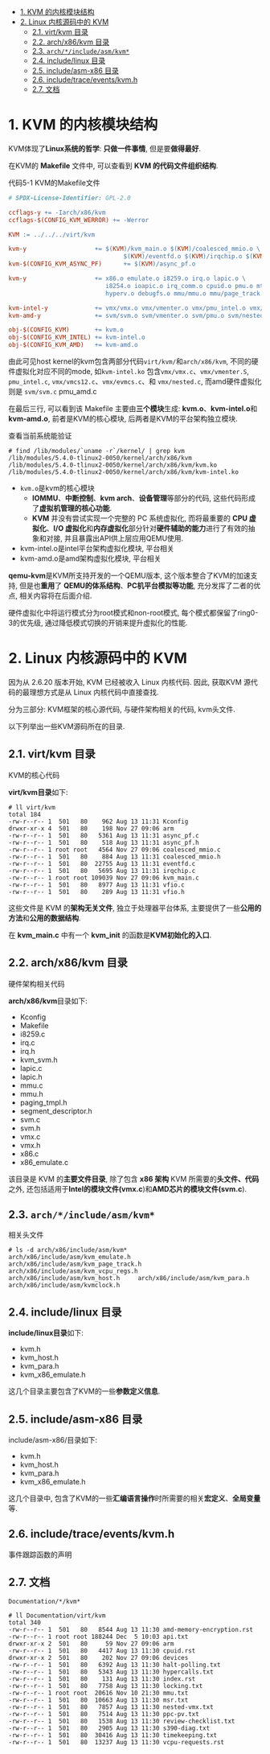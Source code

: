 <!-- @import "[TOC]" {cmd="toc" depthFrom=1 depthTo=6 orderedList=false} -->

<!-- code_chunk_output -->

- [1. KVM 的内核模块结构](#1-kvm-的内核模块结构)
- [2. Linux 内核源码中的 KVM](#2-linux-内核源码中的-kvm)
  - [2.1. virt/kvm 目录](#21-virtkvm-目录)
  - [2.2. arch/x86/kvm 目录](#22-archx86kvm-目录)
  - [2.3. `arch/*/include/asm/kvm*`](#23-archincludeasmkvm)
  - [2.4. include/linux 目录](#24-includelinux-目录)
  - [2.5. include/asm-x86 目录](#25-includeasm-x86-目录)
  - [2.6. include/trace/events/kvm.h](#26-includetraceeventskvmh)
  - [2.7. 文档](#27-文档)

<!-- /code_chunk_output -->

# 1. KVM 的内核模块结构

KVM体现了**Linux系统的哲学**: **只做一件事情**, 但是要**做得最好**. 

在KVM的 **Makefile** 文件中, 可以查看到 **KVM 的代码文件组织结构**. 

代码5-1 KVM的Makefile文件

```makefile
# SPDX-License-Identifier: GPL-2.0

ccflags-y += -Iarch/x86/kvm
ccflags-$(CONFIG_KVM_WERROR) += -Werror

KVM := ../../../virt/kvm

kvm-y                   += $(KVM)/kvm_main.o $(KVM)/coalesced_mmio.o \
                                $(KVM)/eventfd.o $(KVM)/irqchip.o $(KVM)/vfio.o
kvm-$(CONFIG_KVM_ASYNC_PF)      += $(KVM)/async_pf.o

kvm-y                   += x86.o emulate.o i8259.o irq.o lapic.o \
                           i8254.o ioapic.o irq_comm.o cpuid.o pmu.o mtrr.o \
                           hyperv.o debugfs.o mmu/mmu.o mmu/page_track.o

kvm-intel-y             += vmx/vmx.o vmx/vmenter.o vmx/pmu_intel.o vmx/vmcs12.o vmx/evmcs.o vmx/nested.o
kvm-amd-y               += svm/svm.o svm/vmenter.o svm/pmu.o svm/nested.o svm/avic.o svm/sev.o

obj-$(CONFIG_KVM)       += kvm.o
obj-$(CONFIG_KVM_INTEL) += kvm-intel.o
obj-$(CONFIG_KVM_AMD)   += kvm-amd.o
```

由此可见host kernel的kvm包含两部分代码`virt/kvm/`和`arch/x86/kvm`, 不同的硬件虚拟化对应不同的mode, 如`kvm-intel.ko` 包含`vmx/vmx.c`、`vmx/vmenter.S`, `pmu_intel.c`, `vmx/vmcs12.c`、`vmx/evmcs.c`、和 `vmx/nested.c`, 而amd硬件虚拟化则是 `svm/svm.c` pmu_amd.c

在最后三行, 可以看到该 Makefile 主要由**三个模块**生成: **kvm.o**、**kvm\-intel.o**和**kvm-amd.o**, 前者是KVM的核心模块, 后两者是KVM的平台架构独立模块. 

查看当前系统能验证

```
# find /lib/modules/`uname -r`/kernel/ | grep kvm
/lib/modules/5.4.0-tlinux2-0050/kernel/arch/x86/kvm
/lib/modules/5.4.0-tlinux2-0050/kernel/arch/x86/kvm/kvm.ko
/lib/modules/5.4.0-tlinux2-0050/kernel/arch/x86/kvm/kvm-intel.ko
```

- `kvm.o`是kvm的核心模块
  - **IOMMU**、**中断控制**、**kvm arch**、**设备管理**等部分的代码, 这些代码形成了**虚拟机管理的核心功能**. 
  - **KVM** 并没有尝试实现一个完整的 PC 系统虚拟化, 而将最重要的 **CPU 虚拟化**、**I/O 虚拟化**和**内存虚拟化**部分针对**硬件辅助的能力**进行了有效的抽象和对接, 并且暴露出API供上层应用QEMU使用. 
- kvm-intel.o是intel平台架构虚拟化模块, 平台相关
- kvm-amd.o是amd架构虚拟化模块, 平台相关

**qemu\-kvm**是KVM所支持开发的一个QEMU版本, 这个版本整合了KVM的加速支持, 但是也**重用**了 **QEMU的体系结构**、**PC机平台模拟等功能**, 充分发挥了二者的优点, 相关内容将在后面介绍. 

硬件虚拟化中将运行模式分为root模式和non-root模式, 每个模式都保留了ring0-3的优先级, 通过降低模式切换的开销来提升虚拟化的性能. 

# 2. Linux 内核源码中的 KVM

因为从 2.6.20 版本开始, KVM 已经被收入 Linux 内核代码. 因此, 获取KVM 源代码的最理想方式是从 Linux 内核代码中直接查找. 

分为三部分: KVM框架的核心源代码, 与硬件架构相关的代码, kvm头文件. 

以下列举出一些KVM源码所在的目录. 

## 2.1. virt/kvm 目录

KVM的核心代码

**virt/kvm目录**如下: 

```
# ll virt/kvm
total 184
-rw-r--r-- 1  501   80    962 Aug 13 11:31 Kconfig
drwxr-xr-x 4  501   80    198 Nov 27 09:06 arm
-rw-r--r-- 1  501   80   5361 Aug 13 11:31 async_pf.c
-rw-r--r-- 1  501   80    518 Aug 13 11:31 async_pf.h
-rw-r--r-- 1 root root   4564 Nov 27 09:06 coalesced_mmio.c
-rw-r--r-- 1  501   80    884 Aug 13 11:31 coalesced_mmio.h
-rw-r--r-- 1  501   80  22755 Aug 13 11:31 eventfd.c
-rw-r--r-- 1  501   80   5695 Aug 13 11:31 irqchip.c
-rw-r--r-- 1 root root 109039 Nov 27 09:06 kvm_main.c
-rw-r--r-- 1  501   80   8977 Aug 13 11:31 vfio.c
-rw-r--r-- 1  501   80    289 Aug 13 11:31 vfio.h
```

这些文件是 KVM 的**架构无关文件**, 独立于处理器平台体系, 主要提供了一些**公用的方法**和**公用的数据结构**. 

在 **kvm\_main.c** 中有一个 **kvm\_init** 的函数是**KVM初始化的入口**. 

## 2.2. arch/x86/kvm 目录

硬件架构相关代码

**arch/x86/kvm**目录如下: 

- Kconfig
- Makefile
- i8259.c
- irq.c
- irq.h
- kvm\_svm.h
- lapic.c
- lapic.h
- mmu.c
- mmu.h
- paging\_tmpl.h
- segment\_descriptor.h
- svm.c
- svm.h
- vmx.c
- vmx.h
- x86.c
- x86\_emulate.c

该目录是 KVM 的**主要文件目录**, 除了包含 **x86 架构** KVM 所需要的**头文件、代码**之外, 还包括适用于**Intel的模块文件(vmx.c**)和**AMD芯片的模块文件(svm.c**). 

## 2.3. `arch/*/include/asm/kvm*`

相关头文件

```
# ls -d arch/x86/include/asm/kvm*
arch/x86/include/asm/kvm_emulate.h  arch/x86/include/asm/kvm_page_track.h  arch/x86/include/asm/kvm_vcpu_regs.h
arch/x86/include/asm/kvm_host.h     arch/x86/include/asm/kvm_para.h        arch/x86/include/asm/kvmclock.h
```

## 2.4. include/linux 目录

**include/linux目录**如下: 

- kvm.h
- kvm\_host.h
- kvm\_para.h
- kvm\_x86\_emulate.h

这几个目录主要包含了KVM的一些**参数定义信息**. 

## 2.5. include/asm-x86 目录

include/asm\-x86/目录如下: 

- kvm.h
- kvm\_host.h
- kvm\_para.h
- kvm\_x86\_emulate.h

这几个目录中, 包含了KVM的一些**汇编语言操作**时所需要的相关**宏定义**、**全局变量**等. 

## 2.6. include/trace/events/kvm.h

事件跟踪函数的声明

## 2.7. 文档

```
Documentation/*/kvm*
```

```
# ll Documentation/virt/kvm
total 340
-rw-r--r-- 1  501   80   8544 Aug 13 11:30 amd-memory-encryption.rst
-rw-r--r-- 1 root root 188244 Dec  5 10:03 api.txt
drwxr-xr-x 2  501   80     59 Nov 27 09:06 arm
-rw-r--r-- 1  501   80   4417 Aug 13 11:30 cpuid.rst
drwxr-xr-x 2  501   80    202 Nov 27 09:06 devices
-rw-r--r-- 1  501   80   6392 Aug 13 11:30 halt-polling.txt
-rw-r--r-- 1  501   80   5343 Aug 13 11:30 hypercalls.txt
-rw-r--r-- 1  501   80    131 Aug 13 11:30 index.rst
-rw-r--r-- 1  501   80   7758 Aug 13 11:30 locking.txt
-rw-r--r-- 1 root root  20616 Nov 10 21:30 mmu.txt
-rw-r--r-- 1  501   80  10663 Aug 13 11:30 msr.txt
-rw-r--r-- 1  501   80   7857 Aug 13 11:30 nested-vmx.txt
-rw-r--r-- 1  501   80   7514 Aug 13 11:30 ppc-pv.txt
-rw-r--r-- 1  501   80   1538 Aug 13 11:30 review-checklist.txt
-rw-r--r-- 1  501   80   2905 Aug 13 11:30 s390-diag.txt
-rw-r--r-- 1  501   80  30416 Aug 13 11:30 timekeeping.txt
-rw-r--r-- 1  501   80  13237 Aug 13 11:30 vcpu-requests.rst
```
